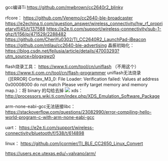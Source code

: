 gcc编译Ti
https://github.com/mwbrown/cc2640r2_blinky

rfcore：
https://github.com/Venemo/cc2640-ble-broadcaster
https://e2echina.ti.com/question_answer/wireless_connectivity/hw_rf_proprietary/f/45/t/137588
https://e2e.ti.com/support/wireless-connectivity/sub-1-ghz/f/156/p/471529/2288482
https://github.com/ChenYu0302/TI_CC2640R2_LaunchPad-iBeacon
https://github.com/ntilau/cc2640-ble-advertising
晶振初始化：https://blog.csdn.net/feilusia/article/details/47003293?utm_source=blogxgwz0

flash烧录工具：
https://www.ti.com/tool/cn/uniflash
（不用这个）https://www.ti.com.cn/tool/cn/flash-programmer
uniflash无法烧录（[ERROR] Cortex_M3_0: File Loader: Verification failed: Values at address 0x00008000 do not match Please verify target memory and memory map.）：将 binary 的勾给去掉
![](https://upload-images.jianshu.io/upload_images/293860-0680e5ea22d3542b.png?imageMogr2/auto-orient/strip%7CimageView2/2/w/1240)
xds：http://processors.wiki.ti.com/index.php/XDS_Emulation_Software_Package

arm-none-eabi-gcc无法链接libc：
https://stackoverflow.com/questions/23082990/error-compiling-hello-world-program-c-with-arm-none-eabi-gcc

uart：
https://e2e.ti.com/support/wireless-connectivity/bluetooth/f/538/t/614898

linux：
https://github.com/jcormier/TI_BLE_CC2650_Linux_Convert

https://users.ece.utexas.edu/~valvano/arm/
